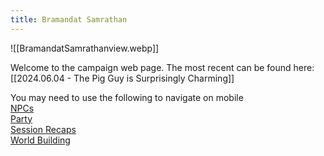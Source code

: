 ```yaml
---
title: Bramandat Samrathan
---
```


![[BramandatSamrathanview.webp]]

Welcome to the campaign web page.  The most recent can be found here: [[2024.06.04 - The Pig Guy is Surprisingly Charming]]

You may need to use the following to navigate on mobile  
 [NPCs](https://bramandatsamrathan.pages.dev/NPCs/)  
 [Party](https://bramandatsamrathan.pages.dev/Party/)  
[Session Recaps](https://bramandatsamrathan.pages.dev/Session-Recaps/)  
[World Building](https://bramandatsamrathan.pages.dev/World-Building/)  
